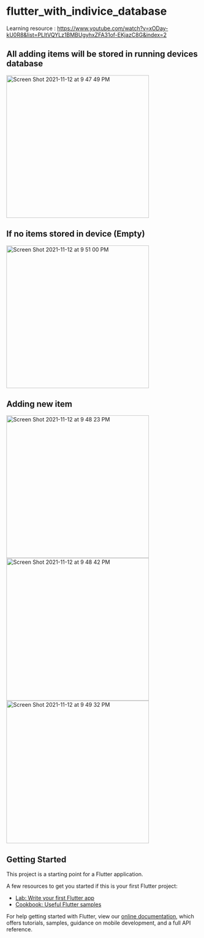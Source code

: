 # flutter_with_indivice_database

Learning resource : https://www.youtube.com/watch?v=xODay-kU0R8&list=PLltVQYLz1BMBUgyhxZFA31of-EKjazC8G&index=2

## All adding items will be stored in running devices database

<img width="372" alt="Screen Shot 2021-11-12 at 9 47 49 PM" src="https://user-images.githubusercontent.com/74220155/141438790-828fb3e6-0697-4336-b562-2d039efbb30c.png">



## If no items stored in device (Empty)

<img width="372" alt="Screen Shot 2021-11-12 at 9 51 00 PM" src="https://user-images.githubusercontent.com/74220155/141438941-f46b2d24-5ccc-4616-83da-c31dc99d2573.png">



## Adding new item

<img width="372" alt="Screen Shot 2021-11-12 at 9 48 23 PM" src="https://user-images.githubusercontent.com/74220155/141439063-adf3d049-47ce-4855-a1ea-a7ac292a86c8.png">

<img width="372" alt="Screen Shot 2021-11-12 at 9 48 42 PM" src="https://user-images.githubusercontent.com/74220155/141439073-ddf019a4-ee08-4385-b3e1-fab111a70ce1.png">

<img width="372" alt="Screen Shot 2021-11-12 at 9 49 32 PM" src="https://user-images.githubusercontent.com/74220155/141439085-3f6a634d-031b-4e99-8e91-8c11ca607c54.png">



## Getting Started

This project is a starting point for a Flutter application.

A few resources to get you started if this is your first Flutter project:

- [Lab: Write your first Flutter app](https://flutter.dev/docs/get-started/codelab)
- [Cookbook: Useful Flutter samples](https://flutter.dev/docs/cookbook)

For help getting started with Flutter, view our
[online documentation](https://flutter.dev/docs), which offers tutorials,
samples, guidance on mobile development, and a full API reference.
